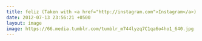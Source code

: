 ```yaml
---
title: feliz (Taken with <a href="http://instagram.com">Instagram</a>)
date: 2012-07-13 23:56:21 +0500
layout: image
image: https://66.media.tumblr.com/tumblr_m744lyzq7C1qa6o4ho1_640.jpg
---
```

